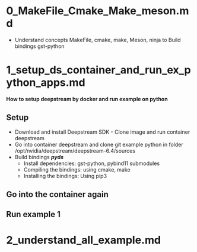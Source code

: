 # 0_MakeFile_Cmake_Make_meson.md
+ Understand concepts MakeFile, cmake, make, Meson, ninja to Build bindings gst-python 
# 1_setup_ds_container_and_run_ex_python_apps.md
**How to setup deepstream by docker and run example on python**

## Setup
+ Download and install Deepstream SDK - Clone image and run container deepstream
+ Go into container deepstream and clone git example python in folder /opt/nvidia/deepstream/deepstream-6.4/sources
+ Build bindings _**pyds**_
  + Install dependencies: gst-python, pybind11 submodules
  + Compiling the bindings: using cmake, make
  + Installing the bindings: Using pip3
## Go into the container again
## Run example 1

# 2_understand_all_example.md


